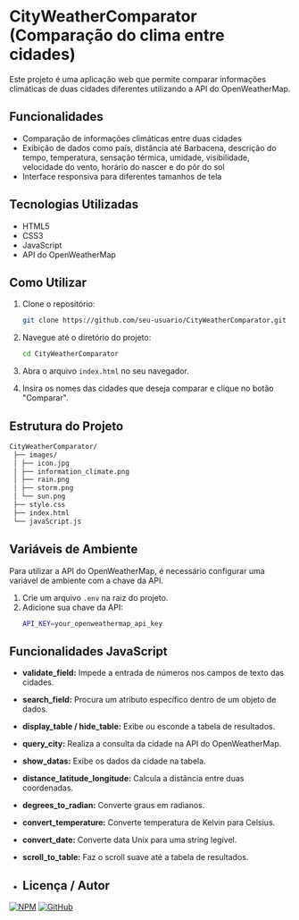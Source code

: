 # CityWeatherComparator (Comparação do clima entre cidades)

Este projeto é uma aplicação web que permite comparar informações climáticas de duas cidades diferentes utilizando a API do OpenWeatherMap.


## Funcionalidades

- Comparação de informações climáticas entre duas cidades
- Exibição de dados como país, distância até Barbacena, descrição do tempo, temperatura, sensação térmica, umidade, visibilidade, velocidade do vento, horário do nascer e do pôr do sol
- Interface responsiva para diferentes tamanhos de tela

## Tecnologias Utilizadas

- HTML5
- CSS3
- JavaScript
- API do OpenWeatherMap

## Como Utilizar

1. Clone o repositório:
    ```sh
    git clone https://github.com/seu-usuario/CityWeatherComparator.git
    ```

2. Navegue até o diretório do projeto:
    ```sh
    cd CityWeatherComparator
    ```

3. Abra o arquivo `index.html` no seu navegador.

4. Insira os nomes das cidades que deseja comparar e clique no botão "Comparar".

## Estrutura do Projeto

   ```sh
   CityWeatherComparator/
    ├── images/
    │ ├── icon.jpg
    │ ├── information_climate.png
    │ ├── rain.png
    │ ├── storm.png
    │ └── sun.png
    ├── style.css
    ├── index.html
    └── javaScript.js
   ```

## Variáveis de Ambiente

Para utilizar a API do OpenWeatherMap, é necessário configurar uma variável de ambiente com a chave da API.

1. Crie um arquivo `.env` na raiz do projeto.
2. Adicione sua chave da API:
    ```sh
    API_KEY=your_openweathermap_api_key
    ```

## Funcionalidades JavaScript

- **validate_field:** Impede a entrada de números nos campos de texto das cidades.
- **search_field:** Procura um atributo específico dentro de um objeto de dados.
- **display_table / hide_table:** Exibe ou esconde a tabela de resultados.
- **query_city:** Realiza a consulta da cidade na API do OpenWeatherMap.
- **show_datas:** Exibe os dados da cidade na tabela.
- **distance_latitude_longitude:** Calcula a distância entre duas coordenadas.
- **degrees_to_radian:** Converte graus em radianos.
- **convert_temperature:** Converte temperatura de Kelvin para Celsius.
- **convert_date:** Converte data Unix para uma string legível.
- **scroll_to_table:** Faz o scroll suave até a tabela de resultados.

- ## Licença / Autor

[![NPM](https://img.shields.io/npm/l/react)](https://github.com/michelleGomes85/CityWeatherComparator/blob/main/LICENSE) 
[![GitHub](https://img.shields.io/badge/GitHub-000?style=for-the-badge&logo=github&logoColor=white)](https://github.com/michellegomes85)
